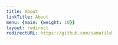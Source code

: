 ```yaml
---
title: About
linkTitle: About
menu: {main: {weight: 10}}
layout: redirect
redirectURL: https://github.com/samatild
---
```


